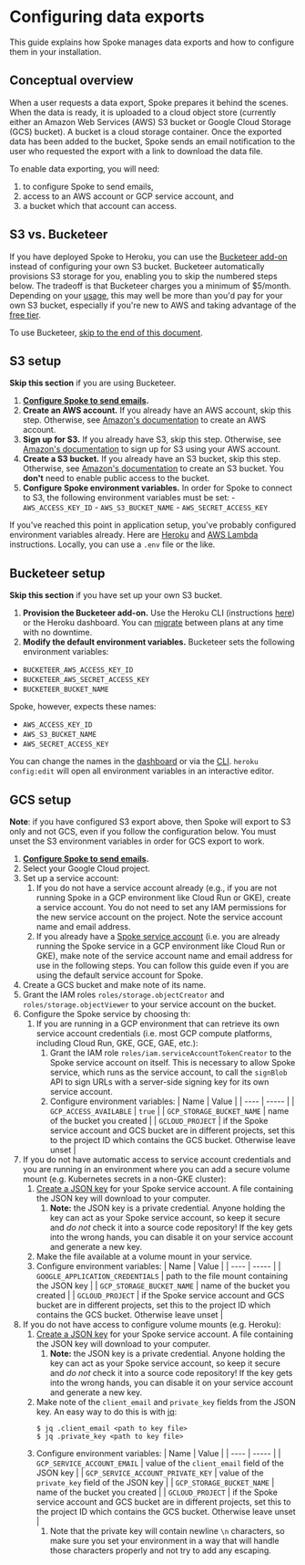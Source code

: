 # Configuring data exports
This guide explains how Spoke manages data exports and how to configure them in your installation.

## Conceptual overview
When a user requests a data export, Spoke prepares it behind the scenes. When the data is ready, it is uploaded to a cloud object store (currently either an Amazon Web Services (AWS) S3 bucket or Google Cloud Storage (GCS) bucket). A bucket is a cloud storage container. Once the exported data has been added to the bucket, Spoke sends an email notification to the user who requested the export with a link to download the data file.

To enable data exporting, you will need:
1. to configure Spoke to send emails,
2. access to an AWS account or GCP service account, and
3. a bucket which that account can access.

## S3 vs. Bucketeer
If you have deployed Spoke to Heroku, you can use the [Bucketeer add-on](https://elements.heroku.com/addons/bucketeer) instead of configuring your own S3 bucket. Bucketeer automatically provisions S3 storage for you, enabling you to skip the numbered steps below. The tradeoff is that Bucketeer charges you a minimum of $5/month. Depending on your [usage](https://aws.amazon.com/s3/pricing/), this may well be more than you'd pay for your own S3 bucket, especially if you're new to AWS and taking advantage of the [free tier](https://aws.amazon.com/free/).

To use Bucketeer, [skip to the end of this document](#bucketeer-setup).

## S3 setup

__Skip this section__ if you are using Bucketeer.
  1. __[Configure Spoke to send emails](HOWTO_EMAIL_CONFIGURATION.md).__
  2. __Create an AWS account.__ If you already have an AWS account, skip this step. Otherwise, see [Amazon's documentation](https://aws.amazon.com/premiumsupport/knowledge-center/create-and-activate-aws-account/) to create an AWS account.
  3. __Sign up for S3.__ If you already have S3, skip this step. Otherwise, see [Amazon's documentation](https://docs.aws.amazon.com/AmazonS3/latest/gsg/SigningUpforS3.html) to sign up for S3 using your AWS account.
  4. __Create a S3 bucket.__ If you already have an S3 bucket, skip this step. Otherwise, see [Amazon's documentation](https://docs.aws.amazon.com/AmazonS3/latest/user-guide/create-bucket.html) to create an S3 bucket. You __don't__ need to enable public access to the bucket.
  5. __Configure Spoke environment variables.__ In order for Spoke to connect to S3, the following environment variables must be set:
    - `AWS_ACCESS_KEY_ID`
    - `AWS_S3_BUCKET_NAME`
    - `AWS_SECRET_ACCESS_KEY`

If you've reached this point in application setup, you've probably configured environment variables already. Here are [Heroku](https://devcenter.heroku.com/articles/config-vars#managing-config-vars) and [AWS Lambda](https://docs.aws.amazon.com/lambda/latest/dg/env_variables.html) instructions. Locally, you can use a `.env` file or the like.

## Bucketeer setup
__Skip this section__ if you have set up your own S3 bucket.

1. __Provision the Bucketeer add-on.__ Use the Heroku CLI (instructions [here](https://devcenter.heroku.com/articles/bucketeer#provisioning-the-add-on)) or the Heroku dashboard. You can [migrate](https://devcenter.heroku.com/articles/bucketeer#migrating-between-plans) between plans at any time with no downtime.
2. __Modify the default environment variables.__ Bucketeer sets the following environment variables:
  - `BUCKETEER_AWS_ACCESS_KEY_ID`
  - `BUCKETEER_AWS_SECRET_ACCESS_KEY`
  - `BUCKETEER_BUCKET_NAME`

Spoke, however, expects these names:
- `AWS_ACCESS_KEY_ID`
- `AWS_S3_BUCKET_NAME`
- `AWS_SECRET_ACCESS_KEY`

You can change the names in the [dashboard](https://devcenter.heroku.com/articles/config-vars#using-the-heroku-dashboard) or via the [CLI](https://devcenter.heroku.com/articles/config-vars#using-the-heroku-cli). `heroku config:edit` will open all environment variables in an interactive editor.

## GCS setup

__Note__: if you have configured S3 export above, then Spoke will export to S3 only and not GCS, even if you follow the configuration below. You must unset the S3 environment variables in order for GCS export to work.

1.  __[Configure Spoke to send emails](HOWTO_EMAIL_CONFIGURATION.md).__
1.  Select your Google Cloud project.
1.  Set up a service account:
    1.  If you do not have a service account already (e.g., if you are not running Spoke in a GCP environment like Cloud Run or GKE), create a service account. You do not need to set any IAM permissions for the new service account on the project. Note the service account name and email address.
    1.  If you already have a [Spoke service account](HOWTO_DEPLOYING_GOOGLE_CLOUD_RUN.md#service-account-configuration) (i.e. you are already running the Spoke service in a GCP environment like Cloud Run or GKE), make note of the service account name and email address for use in the following steps. You can follow this guide even if you are using the default service account for Spoke.
1.  Create a GCS bucket and make note of its name.
1.  Grant the IAM roles `roles/storage.objectCreator` and `roles/storage.objectViewer` to your service account on the bucket.
1.  Configure the Spoke service by choosing th:
    1.  If you are running in a GCP environment that can retrieve its own service account credentials (i.e. most GCP compute platforms, including Cloud Run, GKE, GCE, GAE, etc.):
        1.  Grant the IAM role `roles/iam.serviceAccountTokenCreator` to the Spoke service account on itself. This is necessary to allow Spoke service, which runs as the service account, to call the `signBlob` API to sign URLs with a server-side signing key for its own service account.
        1.  Configure environment variables:
            | Name | Value |
            | ---- | ----- |
            | `GCP_ACCESS_AVAILABLE` | `true` |
            | `GCP_STORAGE_BUCKET_NAME` | name of the bucket you created |
            | `GCLOUD_PROJECT` | if the Spoke service account and GCS bucket are in different projects, set this to the project ID which contains the GCS bucket. Otherwise leave unset |
  1.  If you do not have automatic access to service account credentials and you are running in an environment where you can add a secure volume mount (e.g. Kubernetes secrets in a non-GKE cluster):
      1.  [Create a JSON key](https://console.cloud.google.com/apis/credentials/serviceaccountkey) for your Spoke service account. A file containing the JSON key will download to your computer.
          1.  __Note:__ the JSON key is a private credential. Anyone holding the key can act as your Spoke service account, so keep it secure and *do not* check it into a source code repository! If the key gets into the wrong hands, you can disable it on your service account and generate a new key.
      1.  Make the file available at a volume mount in your service.
      1.  Configure environment variables:
          | Name | Value |
          | ---- | ----- |
          | `GOOGLE_APPLICATION_CREDENTIALS` | path to the file mount containing the JSON key |
          | `GCP_STORAGE_BUCKET_NAME` | name of the bucket you created |
          | `GCLOUD_PROJECT` | if the Spoke service account and GCS bucket are in different projects, set this to the project ID which contains the GCS bucket. Otherwise leave unset |
  1.  If you do not have access to configure volume mounts (e.g. Heroku):
      1.  [Create a JSON key](https://console.cloud.google.com/apis/credentials/serviceaccountkey) for your Spoke service account. A file containing the JSON key will download to your computer.
          1.  __Note:__ the JSON key is a private credential. Anyone holding the key can act as your Spoke service account, so keep it secure and *do not* check it into a source code repository! If the key gets into the wrong hands, you can disable it on your service account and generate a new key.
      1.  Make note of the `client_email` and `private_key` fields from the JSON key. An easy way to do this is with [jq](https://stedolan.github.io/jq/):
          ```shell
          $ jq .client_email <path to key file>
          $ jq .private_key <path to key file>
          ```
      1.  Configure environment variables:
          | Name | Value |
          | ---- | ----- |
          | `GCP_SERVICE_ACCOUNT_EMAIL` | value of the `client_email` field of the JSON key |
          | `GCP_SERVICE_ACCOUNT_PRIVATE_KEY` | value of the `private_key` field of the JSON key |
          | `GCP_STORAGE_BUCKET_NAME` | name of the bucket you created |
          | `GCLOUD_PROJECT` | if the Spoke service account and GCS bucket are in different projects, set this to the project ID which contains the GCS bucket. Otherwise leave unset |
          1.  Note that the private key will contain newline `\n` characters, so make sure you set your environment in a way that will handle those characters properly and not try to add any escaping.
